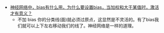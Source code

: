 * [神经网络中，bias有什么用，为什么要设置bias，当加权和大于某值时，激活才有意义？](https://www.zhihu.com/question/68247574)
    * 不加 bias 你的分类线(面)就必须过原点，这显然是不灵活的。有了bias我们就可以上下左右移动我们的线了。神经网络是一样的道理。
